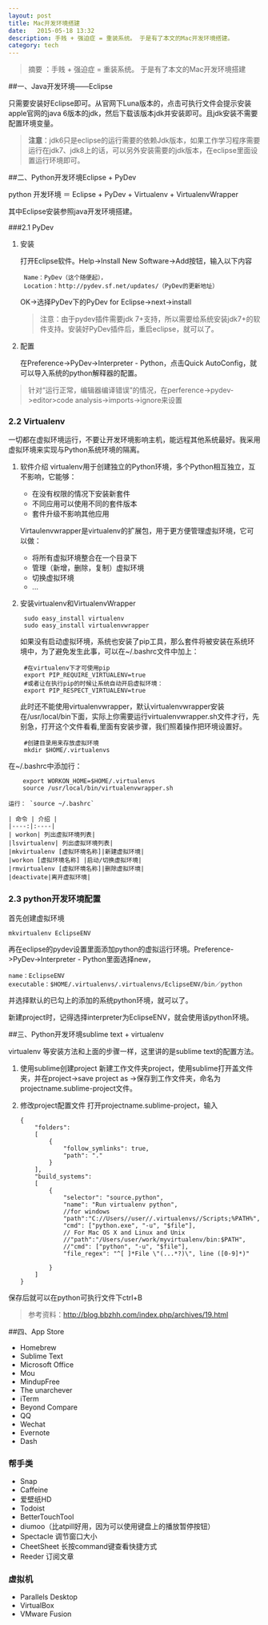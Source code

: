 ```yaml
---
layout: post
title: Mac开发环境搭建
date:   2015-05-18 13:32
description: 手贱 + 强迫症 = 重装系统。 于是有了本文的Mac开发环境搭建。
category: tech
---
```

<!-- ######2015-05-18-Mac开发环境搭建.md -->



> 摘要 ：手贱 + 强迫症 = 重装系统。 于是有了本文的Mac开发环境搭建


##一、Java开发环境——Eclipse

只需要安装好Eclipse即可。从官网下Luna版本的，点击可执行文件会提示安装apple官网的java 6版本的jdk，然后下载该版本jdk并安装即可。且jdk安装不需要配置环境变量。

> **注意**：jdk6只是eclipse的运行需要的依赖Jdk版本，如果工作学习程序需要运行在jdk7、jdk8上的话，可以另外安装需要的jdk版本，在eclipse里面设置运行环境即可。



##二、Python开发环境Eclipse + PyDev

python 开发环境 ＝ Eclipse + PyDev + Virtualenv + VirtualenvWrapper

其中Eclipse安装参照java开发环境搭建。

###2.1 PyDev
1. 安装

	打开Eclipse软件。Help->Install New Software->Add按钮，输入以下内容

		Name：PyDev（这个随便起），
		Location：http://pydev.sf.net/updates/（PyDev的更新地址）
	
	OK->选择PyDev下的PyDev for Eclipse->next->install


	> 注意：由于pydev插件需要jdk 7+支持，所以需要给系统安装jdk7+的软件支持。安装好PyDev插件后，重启eclipse，就可以了。

2. 配置

	在Preference->PyDev->Interpreter - Python，点击Quick AutoConfig，就可以导入系统的python解释器的配置。
	
>针对“运行正常，编辑器编译错误”的情况，在perference->pydev->editor>code analysis->imports->ignore来设置

### 2.2 Virtualenv

一切都在虚拟环境运行，不要让开发环境影响主机，能远程其他系统最好。我采用虚拟环境来实现与Python系统环境的隔离。

1. 软件介绍
	virtualenv用于创建独立的Python环境，多个Python相互独立，互不影响，它能够：

	- 在没有权限的情况下安装新套件
	- 不同应用可以使用不同的套件版本
	- 套件升级不影响其他应用

	Virtaulenvwrapper是virtualenv的扩展包，用于更方便管理虚拟环境，它可以做：

	- 将所有虚拟环境整合在一个目录下
	- 管理（新增，删除，复制）虚拟环境
	- 切换虚拟环境
	- ...


2. 安装virtualenv和VirtualenvWrapper
	
		sudo easy_install virtualenv
		sudo easy_install virtualenvwrapper 
		
	如果没有启动虚拟环境，系统也安装了pip工具，那么套件将被安装在系统环境中，为了避免发生此事，可以在~/.bashrc文件中加上：
	
		#在virtualenv下才可使用pip
		export PIP_REQUIRE_VIRTUALENV=true
		#或者让在执行pip的时候让系统自动开启虚拟环境：
		export PIP_RESPECT_VIRTUALENV=true
		
	此时还不能使用virtualenvwrapper，默认virtualenvwrapper安装在/usr/local/bin下面，实际上你需要运行virtualenvwrapper.sh文件才行，先别急，打开这个文件看看,里面有安装步骤，我们照着操作把环境设置好。

		#创建目录用来存放虚拟环境
		mkdir $HOME/.virtualenvs
在~/.bashrc中添加行： 
		
		export WORKON_HOME=$HOME/.virtualenvs
		source /usr/local/bin/virtualenvwrapper.sh

	运行： `source ~/.bashrc`
	
	| 命令 | 介绍 |
	|----:|:----|
	| workon| 列出虚拟环境列表|
	|lsvirtualenv| 列出虚拟环境列表|
	|mkvirtualenv [虚拟环境名称]|新建虚拟环境|
	|workon [虚拟环境名称] |启动/切换虚拟环境|
	|rmvirtualenv [虚拟环境名称]|删除虚拟环境|
	|deactivate|离开虚拟环境|

### 2.3 python开发环境配置
	
首先创建虚拟环境	
	
	mkvirtualenv EclipseENV
		
再在eclipse的pydev设置里面添加python的虚拟运行环境。Preference->PyDev->Interpreter - Python里面选择new，
	
	name：EclipseENV
	executable：$HOME/.virtualenvs/.virtualenvs/EclipseENV/bin／python

并选择默认的已勾上的添加的系统python环境，就可以了。

新建project时，记得选择interpreter为EclipseENV，就会使用该python环境。

##三、Python开发环境sublime text + virtualenv

virtualenv 等安装方法和上面的步骤一样，这里讲的是sublime text的配置方法。

1. 使用sublime创建project
	新建工作文件夹project，使用sublime打开盖文件夹，并在project->save project as ->保存到工作文件夹，命名为projectname.sublime-project文件。
2. 修改project配置文件
打开projectname.sublime-project，输入

    ```
    {
        "folders":
        [
            {
                "follow_symlinks": true,
                "path": "."
            }
        ],
        "build_systems":
        [
            {
                "selector": "source.python",
                "name": "Run virtualenv python",
                //for windows
                "path":"C://Users//user//.virtualenvs//Scripts;%PATH%",
                "cmd": ["python.exe", "-u", "$file"],
                // For Mac OS X and Linux and Unix
                //"path":"/Users/user/work/myvirtualenv/bin:$PATH",            
                //"cmd": ["python", "-u", "$file"],
                "file_regex": "^[ ]*File \"(...*?)\", line ([0-9]*)"
                
            }
        ]
    }
    ```
    

保存后就可以在python可执行文件下ctrl+B

> 参考资料：http://blog.bbzhh.com/index.php/archives/19.html


##四、App Store

- Homebrew
- Sublime Text
- Microsoft Office
- Mou
- MindupFree
- The unarchever
- iTerm
- Beyond Compare
- QQ
- Wechat
- Evernote
- Dash

### 帮手类
* Snap
* Caffeine
* 爱壁纸HD
* Todoist
* BetterTouchTool
* diumoo（比atpill好用，因为可以使用键盘上的播放暂停按钮）
* Spectacle 调节窗口大小
* CheetSheet 长按command键查看快捷方式
* Reeder 订阅文章

### 虚拟机
* Parallels Desktop
* VirtualBox
* VMware Fusion